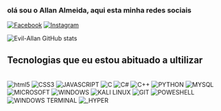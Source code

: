 ### olá sou o Allan Almeida, aqui esta minha redes sociais  
[![Facebook](https://img.shields.io/badge/Facebook-1877F2?style=for-the-badge&logo=facebook&logoColor=white)](https://www.facebook.com/profile.php?id=100008277939923)
[![Instagram](https://img.shields.io/badge/Instagram-E4405F?style=for-the-badge&logo=instagram&logoColor=white)](https://www.instagram.com/evil_allan/)

![Evil-Allan GitHub stats](https://github-readme-stats.vercel.app/api?username=Evil-Allan&show_icons=true&theme=radical)

## Tecnologias que eu estou abituado a ultilizar 

<div style="display: inline_block"><br/>
  <img align="center" alt="html5" src= "https://img.shields.io/badge/HTML5-E34F26?style=for-the-badge&logo=html5&logoColor=white"/>
  <img align="center" alt="CSS3" src= "    https://img.shields.io/badge/CSS3-1572B6?style=for-the-badge&logo=css3&logoColor=white"/>
  <img align="center" alt="JAVASCRIPT" src= "https://img.shields.io/badge/JavaScript-323330?style=for-the-badge&logo=javascript&logoColor=F7DF1E"/>
  <img align="center" alt="C" src= "https://img.shields.io/badge/C-00599C?style=for-the-badge&logo=c&logoColor=white"/>
  <img align="center" alt="C#" src= "https://img.shields.io/badge/C%23-239120?style=for-the-badge&logo=c-sharp&logoColor=white"/>
  <img align="center" alt="C++" src= "https://img.shields.io/badge/C%2B%2B-00599C?style=for-the-badge&logo=c%2B%2B&logoColor=white"/>
  <img align="center" alt="PYTHON" src= "https://img.shields.io/badge/Python-3776AB?style=for-the-badge&logo=python&logoColor=white"/>
  <img align="center" alt="MYSQL" src= "https://img.shields.io/badge/MySQL-00000F?style=for-the-badge&logo=mysql&logoColor=white"/>
  
  <img align="center" alt="MICROSOFT" src= "https://img.shields.io/badge/Microsoft-666666?style=for-the-badge&logo=microsoft&logoColor=white"/>
  <img align="center" alt="WINDOWS" src= "https://img.shields.io/badge/Windows-0078D6?style=for-the-badge&logo=windows&logoColor=white"/>
  <img align="center" alt="KALI LINUX" src= "https://img.shields.io/badge/Kali_Linux-557C94?style=for-the-badge&logo=kali-linux&logoColor=white"/>
  
  <img align="center" alt="GIT" src= "https://img.shields.io/badge/GIT-E44C30?style=for-the-badge&logo=git&logoColor=white"/>
  <img align="center" alt="POWESHELL" src= "https://img.shields.io/badge/powershell-5391FE?style=for-the-badge&logo=powershell&logoColor=white"/>
  <img align="center" alt="WINDOWS TERMINAL" src= "https://img.shields.io/badge/windows%20terminal-4D4D4D?style=for-the-badge&logo=windows%20terminal&logoColor=white"/>
  <img align="center" alt="_HYPER" src= "https://img.shields.io/badge/Hyper-000000?style=for-the-badge&logo=hyper&logoColor=white"/>
</div>


